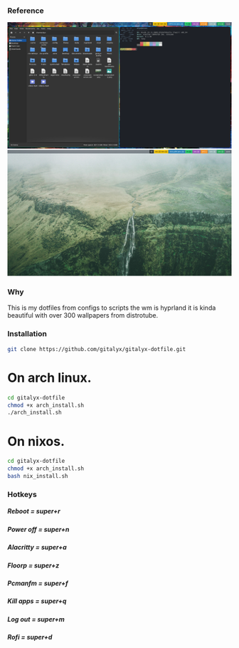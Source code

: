 ### Reference

![GitHub Logo](https://github.com/gitalyx/gitalyx-dotfile/blob/main/.images/screenshot2.png)
![Github Logo](https://github.com/gitalyx/gitalyx-dotfile/blob/main/.images/screenshot.png)

### Why

This is my dotfiles from configs to scripts the wm is hyprland it is kinda beautiful with over 300 wallpapers from distrotube.

### Installation

  ```sh
  git clone https://github.com/gitalyx/gitalyx-dotfile.git
  ```

<h1>On arch linux.</h1>

```sh
cd gitalyx-dotfile
chmod +x arch_install.sh
./arch_install.sh
```

<h1>On nixos.</h1>

```sh
cd gitalyx-dotfile
chmod +x arch_install.sh
bash nix_install.sh
```

### Hotkeys

<h5> Reboot = super+r </h5>
<h5> Power off = super+n </h5>
<h5> Alacritty = super+a </h5>
<h5> Floorp = super+z </h5>
<h5> Pcmanfm = super+f </h5>
<h5> Kill apps = super+q </h5>
<h5> Log out = super+m</h5>
<h5> Rofi = super+d </h5>
